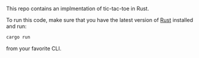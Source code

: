 This repo contains an implmentation of tic-tac-toe in Rust.

To run this code, make sure that you have the latest version of [Rust](https://www.rust-lang.org/tools/install) installed and run:

```Rust
cargo run
```

from your favorite CLI.